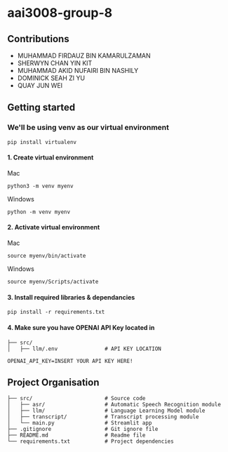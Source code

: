 # aai3008-group-8

## Contributions
- MUHAMMAD FIRDAUZ BIN KAMARULZAMAN
- SHERWYN CHAN YIN KIT
- MUHAMMAD AKID NUFAIRI BIN NASHILY
- DOMINICK SEAH ZI YU
- QUAY JUN WEI

## Getting started

### We'll be using venv as our virtual environment
```
pip install virtualenv
```

#### 1. **Create virtual environment**

Mac
```
python3 -m venv myenv
```

Windows
```
python -m venv myenv
```

#### 2. Activate virtual environment

Mac
```
source myenv/bin/activate
```

Windows
```
source myenv/Scripts/activate
```


#### 3. Install required libraries & dependancies 
```
pip install -r requirements.txt
```

#### 4. Make sure you have OPENAI API Key located in
```
├── src/
│   ├── llm/.env               # API KEY LOCATION

OPENAI_API_KEY=INSERT YOUR API KEY HERE!
```

## Project Organisation
```
├── src/                       # Source code
│   ├── asr/                   # Automatic Speech Recognition module
│   ├── llm/                   # Language Learning Model module
│   ├── transcript/            # Transcript processing module
│   └── main.py                # Streamlit app
├── .gitignore                 # Git ignore file
├── README.md                  # Readme file
└── requirements.txt           # Project dependencies
```